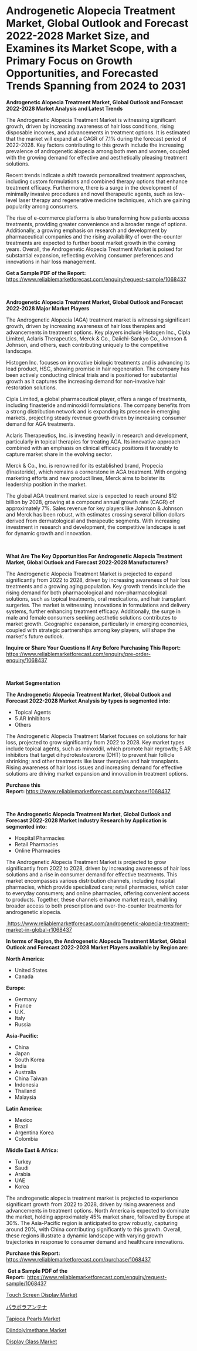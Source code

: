 <p><h1>Androgenetic Alopecia Treatment Market, Global Outlook and Forecast 2022-2028 Market Size, and Examines its Market Scope, with a Primary Focus on Growth Opportunities, and Forecasted Trends Spanning from 2024 to 2031</h1></p><p><strong>Androgenetic Alopecia Treatment Market, Global Outlook and Forecast 2022-2028 Market Analysis and Latest Trends</strong></p>
<p><p>The Androgenetic Alopecia Treatment Market is witnessing significant growth, driven by increasing awareness of hair loss conditions, rising disposable incomes, and advancements in treatment options. It is estimated that the market will expand at a CAGR of 7.1% during the forecast period of 2022-2028. Key factors contributing to this growth include the increasing prevalence of androgenetic alopecia among both men and women, coupled with the growing demand for effective and aesthetically pleasing treatment solutions.</p><p>Recent trends indicate a shift towards personalized treatment approaches, including custom formulations and combined therapy options that enhance treatment efficacy. Furthermore, there is a surge in the development of minimally invasive procedures and novel therapeutic agents, such as low-level laser therapy and regenerative medicine techniques, which are gaining popularity among consumers. </p><p>The rise of e-commerce platforms is also transforming how patients access treatments, providing greater convenience and a broader range of options. Additionally, a growing emphasis on research and development by pharmaceutical companies and the rising availability of over-the-counter treatments are expected to further boost market growth in the coming years. Overall, the Androgenetic Alopecia Treatment Market is poised for substantial expansion, reflecting evolving consumer preferences and innovations in hair loss management.</p></p>
<p><strong>Get a Sample PDF of the Report:&nbsp;</strong> <a href="https://www.reliablemarketforecast.com/enquiry/request-sample/1068437">https://www.reliablemarketforecast.com/enquiry/request-sample/1068437</a></p>
<p>&nbsp;</p>
<p><strong>Androgenetic Alopecia Treatment Market, Global Outlook and Forecast 2022-2028 Major Market Players</strong></p>
<p><p>The Androgenetic Alopecia (AGA) treatment market is witnessing significant growth, driven by increasing awareness of hair loss therapies and advancements in treatment options. Key players include Histogen Inc., Cipla Limited, Aclaris Therapeutics, Merck & Co., Daiichi-Sankyo Co., Johnson & Johnson, and others, each contributing uniquely to the competitive landscape.</p><p>Histogen Inc. focuses on innovative biologic treatments and is advancing its lead product, HSC, showing promise in hair regeneration. The company has been actively conducting clinical trials and is positioned for substantial growth as it captures the increasing demand for non-invasive hair restoration solutions.</p><p>Cipla Limited, a global pharmaceutical player, offers a range of treatments, including finasteride and minoxidil formulations. The company benefits from a strong distribution network and is expanding its presence in emerging markets, projecting steady revenue growth driven by increasing consumer demand for AGA treatments.</p><p>Aclaris Therapeutics, Inc. is investing heavily in research and development, particularly in topical therapies for treating AGA. Its innovative approach combined with an emphasis on clinical efficacy positions it favorably to capture market share in the evolving sector.</p><p>Merck & Co., Inc. is renowned for its established brand, Propecia (finasteride), which remains a cornerstone in AGA treatment. With ongoing marketing efforts and new product lines, Merck aims to bolster its leadership position in the market.</p><p>The global AGA treatment market size is expected to reach around $12 billion by 2028, growing at a compound annual growth rate (CAGR) of approximately 7%. Sales revenue for key players like Johnson & Johnson and Merck has been robust, with estimates crossing several billion dollars derived from dermatological and therapeutic segments. With increasing investment in research and development, the competitive landscape is set for dynamic growth and innovation.</p></p>
<p>&nbsp;</p>
<p><strong>What Are The Key Opportunities For Androgenetic Alopecia Treatment Market, Global Outlook and Forecast 2022-2028 Manufacturers?</strong></p>
<p><p>The Androgenetic Alopecia Treatment Market is projected to expand significantly from 2022 to 2028, driven by increasing awareness of hair loss treatments and a growing aging population. Key growth trends include the rising demand for both pharmacological and non-pharmacological solutions, such as topical treatments, oral medications, and hair transplant surgeries. The market is witnessing innovations in formulations and delivery systems, further enhancing treatment efficacy. Additionally, the surge in male and female consumers seeking aesthetic solutions contributes to market growth. Geographic expansion, particularly in emerging economies, coupled with strategic partnerships among key players, will shape the market's future outlook.</p></p>
<p><strong>Inquire or Share Your Questions If Any Before Purchasing This Report:</strong> <a href="https://www.reliablemarketforecast.com/enquiry/pre-order-enquiry/1068437">https://www.reliablemarketforecast.com/enquiry/pre-order-enquiry/1068437</a></p>
<p>&nbsp;</p>
<p><strong>Market Segmentation</strong></p>
<p><strong>The Androgenetic Alopecia Treatment Market, Global Outlook and Forecast 2022-2028 Market Analysis by types is segmented into:</strong></p>
<p><ul><li>Topical Agents</li><li>5 AR Inhibitors</li><li>Others</li></ul></p>
<p><p>The Androgenetic Alopecia Treatment Market focuses on solutions for hair loss, projected to grow significantly from 2022 to 2028. Key market types include topical agents, such as minoxidil, which promote hair regrowth; 5 AR inhibitors that target dihydrotestosterone (DHT) to prevent hair follicle shrinking; and other treatments like laser therapies and hair transplants. Rising awareness of hair loss issues and increasing demand for effective solutions are driving market expansion and innovation in treatment options.</p></p>
<p><strong>Purchase this Report:&nbsp;</strong><a href="https://www.reliablemarketforecast.com/purchase/1068437">https://www.reliablemarketforecast.com/purchase/1068437</a></p>
<p>&nbsp;</p>
<p><strong>The Androgenetic Alopecia Treatment Market, Global Outlook and Forecast 2022-2028 Market Industry Research by Application is segmented into:</strong></p>
<p><ul><li>Hospital Pharmacies</li><li>Retail Pharmacies</li><li>Online Pharmacies</li></ul></p>
<p><p>The Androgenetic Alopecia Treatment Market is projected to grow significantly from 2022 to 2028, driven by increasing awareness of hair loss solutions and a rise in consumer demand for effective treatments. This market encompasses various distribution channels, including hospital pharmacies, which provide specialized care; retail pharmacies, which cater to everyday consumers; and online pharmacies, offering convenient access to products. Together, these channels enhance market reach, enabling broader access to both prescription and over-the-counter treatments for androgenetic alopecia.</p></p>
<p><a href="https://www.reliablemarketforecast.com/androgenetic-alopecia-treatment-market-in-global-r1068437">&nbsp;https://www.reliablemarketforecast.com/androgenetic-alopecia-treatment-market-in-global-r1068437</a></p>
<p><strong>In terms of Region, the Androgenetic Alopecia Treatment Market, Global Outlook and Forecast 2022-2028 Market Players available by Region are:</strong></p>
<p>
    <p> <strong> North America: </strong>
        <ul>
            <li>United States</li>
            <li>Canada</li>
        </ul>
        </p> 
    <p> <strong> Europe: </strong>
        <ul>
            <li>Germany</li>
            <li>France</li>
            <li>U.K.</li>
            <li>Italy</li>
            <li>Russia</li>
        </ul>
        </p> 
    <p> <strong> Asia-Pacific: </strong>
        <ul>
            <li>China</li>
            <li>Japan</li>
            <li>South Korea</li>
            <li>India</li>
            <li>Australia</li>
            <li>China Taiwan</li>
            <li>Indonesia</li>
            <li>Thailand</li>
            <li>Malaysia</li>
        </ul>
        </p> 
    <p> <strong> Latin America: </strong>
        <ul>
            <li>Mexico</li>
            <li>Brazil</li>
            <li>Argentina Korea</li>
            <li>Colombia</li>
        </ul>
        </p> 
    <p> <strong> Middle East & Africa: </strong>
        <ul>
            <li>Turkey</li>
            <li>Saudi</li>
            <li>Arabia</li>
            <li>UAE</li>
            <li>Korea</li>
        </ul>
    </p>
    </p>
<p><p>The androgenetic alopecia treatment market is projected to experience significant growth from 2022 to 2028, driven by rising awareness and advancements in treatment options. North America is expected to dominate the market, holding approximately 45% market share, followed by Europe at 30%. The Asia-Pacific region is anticipated to grow robustly, capturing around 20%, with China contributing significantly to this growth. Overall, these regions illustrate a dynamic landscape with varying growth trajectories in response to consumer demand and healthcare innovations.</p></p>
<p><strong>Purchase this Report: </strong><a href="https://www.reliablemarketforecast.com/purchase/1068437">https://www.reliablemarketforecast.com/purchase/1068437</a></p>
<p>&nbsp;<strong>Get a Sample PDF of the Report:&nbsp;&nbsp;</strong><a href="https://www.reliablemarketforecast.com/enquiry/request-sample/1068437">https://www.reliablemarketforecast.com/enquiry/request-sample/1068437</a></p>
<p><strong></strong></p>
<p><p><a href="https://medium.com/@samirmayert46/touch-screen-display-market-global-market-trends-and-market-forecast-2024-2031-775213521ec7">Touch Screen Display Market</a></p><p><a href="https://github.com/lababdou/Market-Research-Report-List-6/blob/main/797595710223.md">パラボラアンテナ</a></p><p><a href="https://www.linkedin.com/pulse/tapioca-pearls-market-size-share-competitive-landscape-trend-s3ljc?trackingId=sj5ujpDqRyKcsc%2B%2BuNlR0w%3D%3D">Tapioca Pearls Market</a></p><p><a href="https://www.linkedin.com/pulse/diindolylmethane-market-outlook-share-analysis-growth-ttb2f?trackingId=FbUC9GvfQBWdq2sFiyFbew%3D%3D">Diindolylmethane Market</a></p><p><a href="https://medium.com/@samirmayert46/the-display-glass-market-report-analyzes-important-operational-and-performance-data-so-one-may-d3bb045db5cb">Display Glass Market</a></p></p>